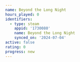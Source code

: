 ```yaml
---
name: Beyond the Long Night
hours_played: 0
identifiers:
  - type: steam
    appid: '1730080'
    name: Beyond the Long Night
    synced_on: '2024-07-04'
active: false
rating: 0
progress: new
---
```


